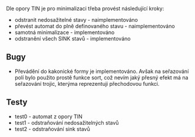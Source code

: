 Dle opory TIN je pro minimalizaci třeba provést následující kroky:
* odstranit nedosažitelné stavy - naimplementováno
* převést automat do plně definovaného stavu - naimplementováno
* samotná minimalizace - implementováno
* odstranění všech SINK stavů - implementováno

## Bugy
* Převádění do kakonické formy je implementováno. Avšak na seřazování polí bylo použito prostě funkce sort, což nevím jaký přesný efekt má na seřazování trojic, kterýma reprezentuji přechodovou funkci.

## Testy
* test0 - automat z opory TIN
* test1 - odstraňování nedosažitelných stavů
* test2 - odstraňování sink stavů
